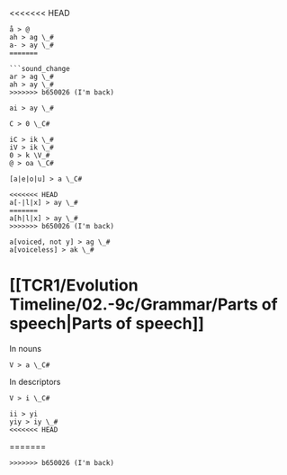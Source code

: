 <<<<<<< HEAD
```sound_change
å > @
ah > ag \_#
a- > ay \_#
=======

```sound_change
ar > ag \_#
ah > ay \_#
>>>>>>> b650026 (I'm back)

ai > ay \_#

C > 0 \_C#

iC > ik \_#
iV > ik \_#
0 > k \V_#
@ > oa \_C#

[a|e|o|u] > a \_C#

<<<<<<< HEAD
a[-|l|x] > ay \_#
=======
a[h|l|x] > ay \_#
>>>>>>> b650026 (I'm back)

a[voiced, not y] > ag \_#
a[voiceless] > ak \_#
```
# [[TCR1/Evolution Timeline/02.-9c/Grammar/Parts of speech|Parts of speech]]
In nouns 
```sound_change
V > a \_C#
```
In descriptors
```sound_change
V > i \_C#
```
```sound_change
ii > yi
yiy > iy \_#
<<<<<<< HEAD
```
=======
```
>>>>>>> b650026 (I'm back)
